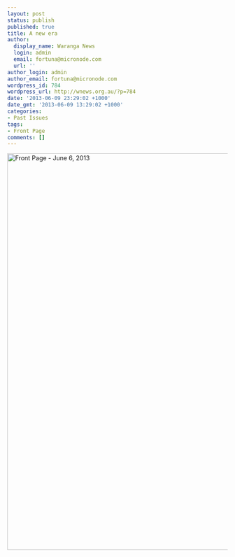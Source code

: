 ```yaml
---
layout: post
status: publish
published: true
title: A new era
author:
  display_name: Waranga News
  login: admin
  email: fortuna@micronode.com
  url: ''
author_login: admin
author_email: fortuna@micronode.com
wordpress_id: 784
wordpress_url: http://wnews.org.au/?p=784
date: '2013-06-09 23:29:02 +1000'
date_gmt: '2013-06-09 13:29:02 +1000'
categories:
- Past Issues
tags:
- Front Page
comments: []
---
```

<p><a href="http://wnews.org.au/wp-content/uploads/2013/06/frontpage-20130606.pdf"><img class="alignnone size-full wp-image-782" alt="Front Page - June 6, 2013" src="http://wnews.org.au/wp-content/uploads/2013/06/frontpage-20130606.png" width="624" height="907" /></a></p>
